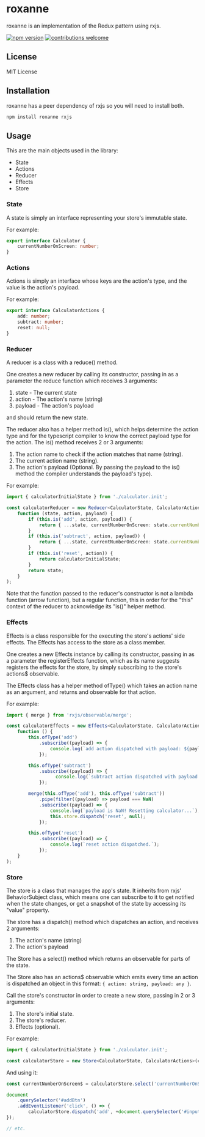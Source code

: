 # roxanne

roxanne is an implementation of the Redux pattern using rxjs.

[![npm version](https://badge.fury.io/js/roxanne.svg)](https://badge.fury.io/js/roxanne)
[![contributions welcome](https://img.shields.io/badge/contributions-welcome-brightgreen.svg?style=flat)](https://github.com/ophirbushi/roxanne/issues)

## License

MIT License

## Installation

roxanne has a peer dependency of rxjs so you will need to install both.

```sh
npm install roxanne rxjs
```

## Usage

This are the main objects used in the library: 

* State
* Actions
* Reducer
* Effects
* Store

### State 

A state is simply an interface representing your store's immutable state.

For example: 

```ts
export interface Calculator {
    currentNumberOnScreen: number;
}
```

### Actions

Actions is simply an interface whose keys are the action's type, and the value is the action's payload.

For example:

```ts
export interface CalculatorActions {
    add: number;
    subtract: number;
    reset: null;
}
```

### Reducer

A reducer is a class with a reduce() method. 

One creates a new reducer by calling its constructor, passing in as a parameter the reduce function which receives 3 arguments: 

1. state - The current state
2. action - The action's name (string)  
3. payload - The action's payload

and should return the new state.

The reducer also has a helper method is(), which helps determine the action type and for the typescript compiler to know the correct payload type for the action. The is() method receives 2 or 3 arguments:

1. The action name to check if the action matches that name (string).
2. The current action name (string).
3. The action's payload (Optional. By passing the payload to the is() method the compiler understands the payload's type).

For example:

```ts
import { calculatorInitialState } from './calculator.init';

const calculatorReducer = new Reducer<CalculatorState, CalculatorActions>(
    function (state, action, payload) {
        if (this.is('add', action, payload)) {
            return { ...state, currentNumberOnScreen: state.currentNumberOnScreen + payload };
        }
        if (this.is('subtract', action, payload)) {
            return { ...state, currentNumberOnScreen: state.currentNumberOnScreen - payload };
        }
        if (this.is('reset', action)) {
            return calculatorInitialState;
        }
        return state;
    }
);
```

Note that the function passed to the reducer's constructor is not a lambda function (arrow function), but a regular function, this in order for the "this" context of the reducer to acknowledge its "is()" helper method.

### Effects

Effects is a class responsible for the executing the store's actions' side effects. The Effects has access to the store as a class member.

One creates a new Effects instance by calling its constructor, passing in as a parameter the registerEffects function, which as its name suggests registers the effects for the store, by simply subscribing to the store's actions$ observable.

The Effects class has a helper method ofType() which takes an action name as an argument, and returns and observable for that action. 

For example:

```ts
import { merge } from 'rxjs/observable/merge';

const calculatorEffects = new Effects<CalculatorState, CalculatorActions>(
    function () {
        this.ofType('add')
            .subscribe((payload) => {
                console.log(`add action dispatched with payload: ${payload}.`);
            });

        this.ofType('subtract')
            .subscribe((payload) => {
                  console.log(`subtract action dispatched with payload: ${payload}.`);
            });

        merge(this.ofType('add'), this.ofType('subtract'))
            .pipe(filter((payload) => payload === NaN)
            .subscribe((payload) => {
                console.log(`payload is NaN! Resetting calculator...`);
                this.store.dispatch('reset', null);
            });

        this.ofType('reset')
            .subscribe((payload) => {
                console.log(`reset action dispatched.`);
            });
    }
);
```

### Store

The store is a class that manages the app's state. It inherits from rxjs' BehaviorSubject class, which means one can subscribe to it to get notified when the state changes, or get a snapshot of the state by accessing its "value" property. 

The store has a dispatch() method which dispatches an action, and receives 2 arguments:

1. The action's name (string)
2. The action's payload

The Store has a select() method which returns an observable for parts of the state. 

The Store also has an actions$ observable which emits every time an action is dispatched an object in this format: ```{ action: string, payload: any }```.

Call the store's constructor in order to create a new store, passing in 2 or 3 arguments:

1. The store's initial state.
2. The store's reducer.
3. Effects (optional).

For example: 

```ts
import { calculatorInitialState } from './calculator.init';

const calculatorStore = new Store<CalculatorState, CalculatorActions>(calculatorInitialState, calculatorReducer, calculatorEffects);
```

And using it:

```ts
const currentNumberOnScreen$ = calculatorStore.select('currentNumberOnScreen');

document
    .querySelector('#addBtn')
    .addEventListener('click', () => { 
        calculatorStore.dispatch('add', +document.querySelector('#input').value);
});

// etc.
```
